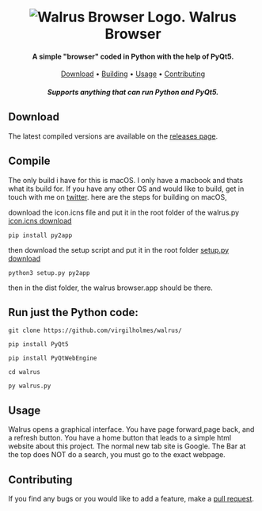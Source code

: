 <h1 align="center">
  <br>
  <img src="./img/logo.png" alt="Walrus Browser Logo.">
  <b>Walrus Browser</b>
  <br>
</h1>

<h4 align="center">A simple "browser" coded in Python with the help of PyQt5.</h4>

<p align="center">
  <a href="#download">Download</a> •
  <a href="#building">Building</a> •
  <a href="#usage">Usage</a> •
  <a href="#contributing">Contributing</a>
</p>



<h4 align="center"><i>Supports anything that can run Python and PyQt5.</i></h4>



## Download

The latest compiled versions are available on the [releases page](https://github.com/virgilholmes/walrus/releases/).

## Compile

The only build i have for this is macOS. I only have a macbook and thats what its build for. If you have any other OS and would like to build, get in touch with me on <a href="https://twitter.com/virgilholmes404/">twitter</a>.
here are the steps for building on macOS,

download the icon.icns file and put it in the root folder of the walrus.py
<a href="https://download.mrsn0ww0lf.repl.co/walrus/mac/icon.incs" download>icon.icns download</a>
```
pip install py2app
```
then download the setup script and put it in the root folder 
<a href="https://download.mrsn0ww0lf.repl.co/walrus/mac/setup.py" download>setup.py download</a>
```
python3 setup.py py2app
```
then in the dist folder, the walrus browser.app should be there.
## Run just the Python code:
```
git clone https://github.com/virgilholmes/walrus/
```

```
pip install PyQt5
```
```
pip install PyQtWebEngine
```
```
cd walrus
```
```
py walrus.py
```
## Usage

Walrus opens a graphical interface. You have page forward,page back, and a refresh button. You have a home button that leads to a simple html website about this project. The normal new tab site is Google. The Bar at the top does NOT do a search, you must go to the exact webpage.



## Contributing

If you find any bugs or you would like to add a feature, make a [pull request](https://github.com/virgilholmes/walrus/pulls).
